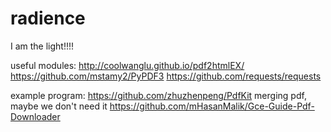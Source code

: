 # radience
I am the light!!!!

useful modules:
http://coolwanglu.github.io/pdf2htmlEX/
https://github.com/mstamy2/PyPDF3
https://github.com/requests/requests

example program:
https://github.com/zhuzhenpeng/PdfKit merging pdf, maybe we don't need it
https://github.com/mHasanMalik/Gce-Guide-Pdf-Downloader
